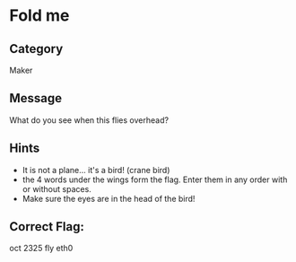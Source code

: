 # 	Fold me

## Category
Maker

## Message
What do you see when this flies overhead? 

## Hints
- It is not a plane... it's a bird! (crane bird)
- the 4 words under the wings form the flag. Enter them in any order with or without spaces.
- Make sure the eyes are in the head of the bird!

## Correct Flag:
oct 2325 fly eth0


